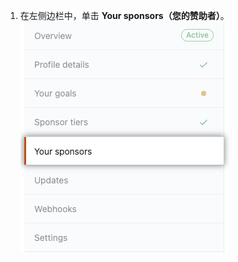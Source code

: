 1. 在左侧边栏中，单击 **Your sponsors（您的赞助者）**。 ![Your sponsors tab](/assets/images/help/sponsors/your-sponsors-tab.png)
